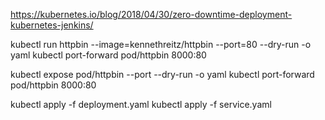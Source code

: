 https://kubernetes.io/blog/2018/04/30/zero-downtime-deployment-kubernetes-jenkins/

kubectl run httpbin --image=kennethreitz/httpbin --port=80 --dry-run -o yaml
kubectl port-forward pod/httpbin 8000:80

kubectl expose pod/httpbin --port --dry-run -o yaml
kubectl port-forward pod/httpbin 8000:80

kubectl apply -f deployment.yaml
kubectl apply -f service.yaml